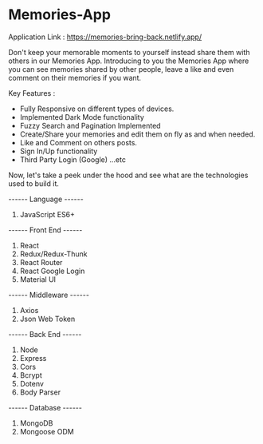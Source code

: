 # Memories-App

Application Link : https://memories-bring-back.netlify.app/

Don't keep your memorable moments to yourself instead share them with others in our Memories App. Introducing to you the Memories App where you can see memories shared by other people, leave a like and even comment on their memories if you want.

Key Features :
- Fully Responsive on different types of devices.
- Implemented Dark Mode functionality
- Fuzzy Search and Pagination Implemented
- Create/Share your memories and edit them on fly as and when needed.
- Like and Comment on others posts.
- Sign In/Up functionality
- Third Party Login (Google)
...etc

Now, let's take a peek under the hood and see what are the technologies used to build it.

------ Language ------
1. JavaScript ES6+

------ Front End ------
1. React
2. Redux/Redux-Thunk
3. React Router
4. React Google Login
5. Material UI

------ Middleware ------
1. Axios
2. Json Web Token

------ Back End ------
1. Node
2. Express
3. Cors
4. Bcrypt
5. Dotenv
6. Body Parser

------ Database ------
1. MongoDB
2. Mongoose ODM
